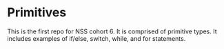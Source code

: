 # Primitives
This is the first repo for NSS cohort 6.  It is comprised of primitive types.  It includes examples of if/else, switch, while, and for statements.  
